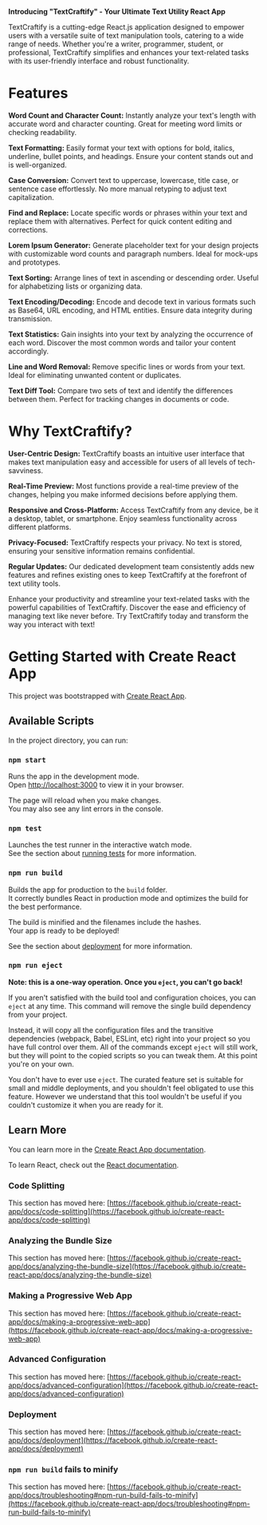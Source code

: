 **Introducing "TextCraftify" - Your Ultimate Text Utility React App**

TextCraftify is a cutting-edge React.js application designed to empower users with a versatile suite of text manipulation tools, catering to a wide range of needs. Whether you're a writer, programmer, student, or professional, TextCraftify simplifies and enhances your text-related tasks with its user-friendly interface and robust functionality.


# Features

**Word Count and Character Count:** Instantly analyze your text's length with accurate word and character counting. Great for meeting word limits or checking readability.

**Text Formatting:** Easily format your text with options for bold, italics, underline, bullet points, and headings. Ensure your content stands out and is well-organized.

**Case Conversion:** Convert text to uppercase, lowercase, title case, or sentence case effortlessly. No more manual retyping to adjust text capitalization.

**Find and Replace:** Locate specific words or phrases within your text and replace them with alternatives. Perfect for quick content editing and corrections.

**Lorem Ipsum Generator:** Generate placeholder text for your design projects with customizable word counts and paragraph numbers. Ideal for mock-ups and prototypes.

**Text Sorting:** Arrange lines of text in ascending or descending order. Useful for alphabetizing lists or organizing data.

**Text Encoding/Decoding:** Encode and decode text in various formats such as Base64, URL encoding, and HTML entities. Ensure data integrity during transmission.

**Text Statistics:** Gain insights into your text by analyzing the occurrence of each word. Discover the most common words and tailor your content accordingly.

**Line and Word Removal:** Remove specific lines or words from your text. Ideal for eliminating unwanted content or duplicates.

**Text Diff Tool:** Compare two sets of text and identify the differences between them. Perfect for tracking changes in documents or code.


# Why TextCraftify?

**User-Centric Design:** TextCraftify boasts an intuitive user interface that makes text manipulation easy and accessible for users of all levels of tech-savviness.

**Real-Time Preview:** Most functions provide a real-time preview of the changes, helping you make informed decisions before applying them.

**Responsive and Cross-Platform:** Access TextCraftify from any device, be it a desktop, tablet, or smartphone. Enjoy seamless functionality across different platforms.

**Privacy-Focused:** TextCraftify respects your privacy. No text is stored, ensuring your sensitive information remains confidential.

**Regular Updates:** Our dedicated development team consistently adds new features and refines existing ones to keep TextCraftify at the forefront of text utility tools.

Enhance your productivity and streamline your text-related tasks with the powerful capabilities of TextCraftify. Discover the ease and efficiency of managing text like never before. Try TextCraftify today and transform the way you interact with text!


# Getting Started with Create React App

This project was bootstrapped with [Create React App](https://github.com/facebook/create-react-app).

## Available Scripts

In the project directory, you can run:

### `npm start`

Runs the app in the development mode.\
Open [http://localhost:3000](http://localhost:3000) to view it in your browser.

The page will reload when you make changes.\
You may also see any lint errors in the console.

### `npm test`

Launches the test runner in the interactive watch mode.\
See the section about [running tests](https://facebook.github.io/create-react-app/docs/running-tests) for more information.

### `npm run build`

Builds the app for production to the `build` folder.\
It correctly bundles React in production mode and optimizes the build for the best performance.

The build is minified and the filenames include the hashes.\
Your app is ready to be deployed!

See the section about [deployment](https://facebook.github.io/create-react-app/docs/deployment) for more information.

### `npm run eject`

**Note: this is a one-way operation. Once you `eject`, you can't go back!**

If you aren't satisfied with the build tool and configuration choices, you can `eject` at any time. This command will remove the single build dependency from your project.

Instead, it will copy all the configuration files and the transitive dependencies (webpack, Babel, ESLint, etc) right into your project so you have full control over them. All of the commands except `eject` will still work, but they will point to the copied scripts so you can tweak them. At this point you're on your own.

You don't have to ever use `eject`. The curated feature set is suitable for small and middle deployments, and you shouldn't feel obligated to use this feature. However we understand that this tool wouldn't be useful if you couldn't customize it when you are ready for it.

## Learn More

You can learn more in the [Create React App documentation](https://facebook.github.io/create-react-app/docs/getting-started).

To learn React, check out the [React documentation](https://reactjs.org/).

### Code Splitting

This section has moved here: [https://facebook.github.io/create-react-app/docs/code-splitting](https://facebook.github.io/create-react-app/docs/code-splitting)

### Analyzing the Bundle Size

This section has moved here: [https://facebook.github.io/create-react-app/docs/analyzing-the-bundle-size](https://facebook.github.io/create-react-app/docs/analyzing-the-bundle-size)

### Making a Progressive Web App

This section has moved here: [https://facebook.github.io/create-react-app/docs/making-a-progressive-web-app](https://facebook.github.io/create-react-app/docs/making-a-progressive-web-app)

### Advanced Configuration

This section has moved here: [https://facebook.github.io/create-react-app/docs/advanced-configuration](https://facebook.github.io/create-react-app/docs/advanced-configuration)

### Deployment

This section has moved here: [https://facebook.github.io/create-react-app/docs/deployment](https://facebook.github.io/create-react-app/docs/deployment)

### `npm run build` fails to minify

This section has moved here: [https://facebook.github.io/create-react-app/docs/troubleshooting#npm-run-build-fails-to-minify](https://facebook.github.io/create-react-app/docs/troubleshooting#npm-run-build-fails-to-minify)
